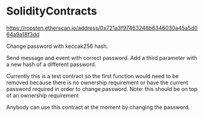 # SolidityContracts

https://ropsten.etherscan.io/address/0x721a3f97463246b6346030a45a5d064a9a18f3dd


Change password with keccak256 hash.

Send message and event with correct password. Add a third parameter with a new hash of a different password.

Currently this is a test contract so the first function would need to be removed because there is no ownership requirement or have the current password required in order to change password. Note: this should be on top of an ownership requirement

Anybody can use this contract at the moment by changing the password.
